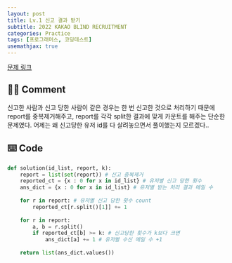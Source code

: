 ```yaml
---
layout: post
title: Lv.1 신고 결과 받기
subtitle: 2022 KAKAO BLIND RECRUITMENT
categories: Practice
tags: [프로그래머스, 코딩테스트]
usemathjax: true
---
```


[문제 링크](https://programmers.co.kr/learn/courses/30/lessons/92334)

## ✍🏻 Comment
신고한 사람과 신고 당한 사람이 같은 경우는 한 번 신고한 것으로 처리하기 때문에 report를 중복제거해주고, report를 각각 split한 결과에 맞게 카운트를 해주는 단순한 문제였다. 어제는 왜 신고당한 유저 id를 다 살려놓으면서 풀이했는지 모르겠다..


## ⌨️ Code
```python
def solution(id_list, report, k):
    report = list(set(report)) # 신고 중복제거
    reported_ct = {x : 0 for x in id_list} # 유저별 신고 당한 횟수
    ans_dict = {x : 0 for x in id_list} # 유저별 받는 처리 결과 메일 수
    
    for r in report: # 유저별 신고 당한 횟수 count
        reported_ct[r.split()[1]] += 1
    
    for r in report:
        a, b = r.split()
        if reported_ct[b] >= k: # 신고당한 횟수가 k보다 크면
            ans_dict[a] += 1 # 유저별 수신 메일 수 +1
        
    return list(ans_dict.values())
```